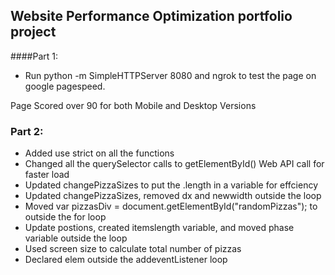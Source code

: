 ## Website Performance Optimization portfolio project

####Part 1: 

* Run python -m SimpleHTTPServer 8080 and ngrok to test the page on google pagespeed.

Page Scored over 90 for both Mobile and Desktop Versions

### Part 2:

* Added use strict on all the functions
* Changed all the querySelector calls to getElementById() Web API call for faster load
* Updated changePizzaSizes to put the .length in a variable for effciency
* Updated changePizzaSizes, removed dx and newwidth outside the loop
* Moved   var pizzasDiv = document.getElementById("randomPizzas"); to outside the for loop
* Update postions, created itemslength variable, and moved phase variable outside the loop
* Used screen size to calculate total number of pizzas
* Declared elem outside the addeventListener loop